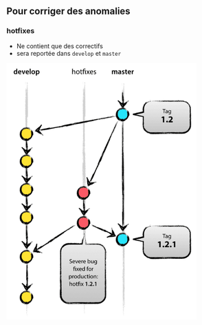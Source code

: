 ## Pour corriger des anomalies
<div class="postit" style="left:-10px">
    <h3>hotfixes</h3>
    <ul><li>Ne contient que des correctifs </li>
    <li>sera reportée dans <code>develop</code> et <code>master</code></li>
    </ul>
</div>
<img src="/assets/hotfix.png" style="zoom:0.7">
